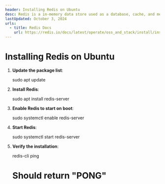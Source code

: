 ```yaml
---
header: Installing Redis on Ubuntu
desc: Redis is a in-memory data store used as a database, cache, and message broker, known for its high performance and support for various data structures.
lastUpdated: October 3, 2024
urls:
  - title: Redis Docs
    url: https://redis.io/docs/latest/operate/oss_and_stack/install/install-redis/
---
```


# Installing Redis on Ubuntu

1. **Update the package list**:

   sudo apt update

2. **Install Redis**:

   sudo apt install redis-server

3. **Enable Redis to start on boot**:

   sudo systemctl enable redis-server

4. **Start Redis**:

   sudo systemctl start redis-server

5. **Verify the installation**:

   redis-cli ping
   # Should return "PONG"
